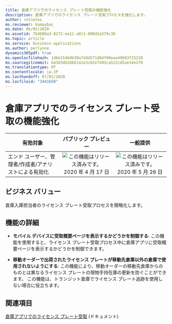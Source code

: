 ```yaml
---
title: 倉庫アプリでのライセンス プレート受取の機能強化
description: 倉庫アプリでのライセンス プレート受取プロセスを強化します。
author: relnotes
ms.reviewer: kamaybac
ms.date: 06/02/2020
ms.assetid: 7b4688a3-8272-ea11-a811-000d3a579c38
ms.topic: article
ms.service: business-applications
ms.author: perlynne
dynamics365pdf: true
ms.openlocfilehash: 1d6e154b9b30a7ddd571d84f00eae49683f25228
ms.sourcegitcommit: b4383db1666141e3c62ef493ca522cd5ae34e1f0
ms.translationtype: HT
ms.contentlocale: ja-JP
ms.lasthandoff: 07/01/2020
ms.locfileid: "3441658"
---
```

# <a name="license-plate-receiving-enhancements-for-the-warehousing-app"></a>倉庫アプリでのライセンス プレート受取の機能強化


| 有効対象    |  パブリック プレビュー | 一般提供 | 
| ---------- | :----------: |:----------: |
|エンド ユーザー、管理者/作成者/アナリストによる有効化|![この機能はリリース済みです。](/dynamics365-release-plan/media/green-checkmark.png "この機能はリリース済みです。") 2020 年 4 月 17 日| ![この機能はリリース済みです。](/dynamics365-release-plan/media/green-checkmark.png "この機能はリリース済みです。") 2020 年 5 月 26 日|


## <a name="business-value"></a>ビジネス バリュー
<!-- bv start -->
倉庫入庫担当者のライセンス プレート受取プロセスを簡略化します。
<!-- bv end -->



## <a name="feature-details"></a>機能の詳細
<!--feature detail start -->
- **モバイル デバイスに受取概要ページを表示するかどうかを制御する**: この機能を使用すると、ライセンス プレート受取プロセス中に倉庫アプリに受取概要ページを表示するかどうかを制御できます。

- **移動オーダーで出荷されたライセンス プレートが移動先倉庫以外の倉庫で使用されないようにする**: この機能により、移動オーダーの移動先倉庫からのものとは異なるライセンス プレートの現物手持在庫の更新を防ぐことができます。 この機能は、トランジット倉庫でライセンス プレート追跡を使用しない場合に役立ちます。
<!--feature detail end -->










## <a name="see-also"></a>関連項目

<!--docs start-->
[倉庫アプリでのライセンス プレート受取](https://docs.microsoft.com/dynamics365/supply-chain/warehousing/warehousing-mobile-device-app-license-plate-receiving) (ドキュメント)
<!--docs end-->
